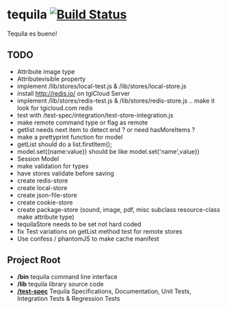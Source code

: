# tequila [![Build Status](https://secure.travis-ci.org/dremoor/tequila.png)](http://travis-ci.org/dremoor/tequila)
Tequila es bueno!

## TODO
- Attribute image type
- Attributevisible property
- implement /lib/stores/local-test.js & /lib/stores/local-store.js
- install http://redis.io/ on tgiCloud Server
- implement /lib/stores/redis-test.js & /lib/stores/redis-store.js .. make it look for tgicloud.com redis
- test with /test-spec/integration/test-store-integration.js
- make remote command type or flag as remote
- getlist needs next item to detect end ? or need hasMoreItems ?
- make a prettyprint function for model
- getList should do a list.firstItem();
- model.set({name:value}) should be like model.set('name',value})
- Session Model
- make validation for types
- have stores validate before saving
- create redis-store
- create local-store
- create json-file-store
- create cookie-store
- create package-store (sound, image, pdf, misc subclass resource-class make attribute type)
- tequilaStore needs to be set not hard coded
- fix Test variations on getList method test for remote stores
- Use confess / phantomJS to make cache manifest

## Project Root
+ **/bin** tequila command line interface
+ **/lib** tequila library source code
+ [**/test-spec**](test-spec/README.md) Tequila Specifications, Documentation, Unit Tests, Integration Tests & Regression Tests
